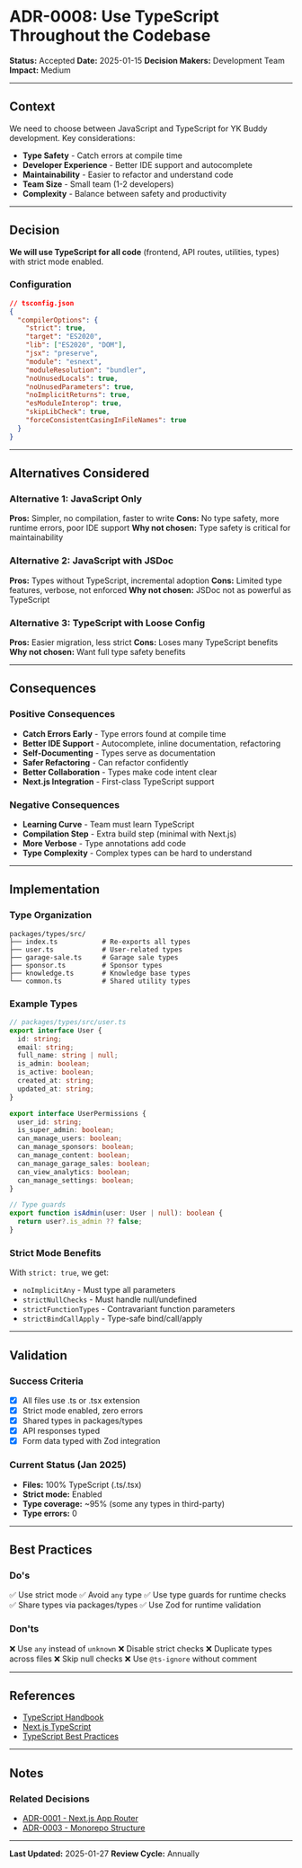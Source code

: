 # ADR-0008: Use TypeScript Throughout the Codebase

**Status:** Accepted
**Date:** 2025-01-15
**Decision Makers:** Development Team
**Impact:** Medium

---

## Context

We need to choose between JavaScript and TypeScript for YK Buddy development. Key considerations:

- **Type Safety** - Catch errors at compile time
- **Developer Experience** - Better IDE support and autocomplete
- **Maintainability** - Easier to refactor and understand code
- **Team Size** - Small team (1-2 developers)
- **Complexity** - Balance between safety and productivity

---

## Decision

**We will use TypeScript for all code** (frontend, API routes, utilities, types) with strict mode enabled.

### Configuration

```json
// tsconfig.json
{
  "compilerOptions": {
    "strict": true,
    "target": "ES2020",
    "lib": ["ES2020", "DOM"],
    "jsx": "preserve",
    "module": "esnext",
    "moduleResolution": "bundler",
    "noUnusedLocals": true,
    "noUnusedParameters": true,
    "noImplicitReturns": true,
    "esModuleInterop": true,
    "skipLibCheck": true,
    "forceConsistentCasingInFileNames": true
  }
}
```

---

## Alternatives Considered

### Alternative 1: JavaScript Only

**Pros:** Simpler, no compilation, faster to write
**Cons:** No type safety, more runtime errors, poor IDE support
**Why not chosen:** Type safety is critical for maintainability

### Alternative 2: JavaScript with JSDoc

**Pros:** Types without TypeScript, incremental adoption
**Cons:** Limited type features, verbose, not enforced
**Why not chosen:** JSDoc not as powerful as TypeScript

### Alternative 3: TypeScript with Loose Config

**Pros:** Easier migration, less strict
**Cons:** Loses many TypeScript benefits
**Why not chosen:** Want full type safety benefits

---

## Consequences

### Positive Consequences

- **Catch Errors Early** - Type errors found at compile time
- **Better IDE Support** - Autocomplete, inline documentation, refactoring
- **Self-Documenting** - Types serve as documentation
- **Safer Refactoring** - Can refactor confidently
- **Better Collaboration** - Types make code intent clear
- **Next.js Integration** - First-class TypeScript support

### Negative Consequences

- **Learning Curve** - Team must learn TypeScript
- **Compilation Step** - Extra build step (minimal with Next.js)
- **More Verbose** - Type annotations add code
- **Type Complexity** - Complex types can be hard to understand

---

## Implementation

### Type Organization

```
packages/types/src/
├── index.ts           # Re-exports all types
├── user.ts            # User-related types
├── garage-sale.ts     # Garage sale types
├── sponsor.ts         # Sponsor types
├── knowledge.ts       # Knowledge base types
└── common.ts          # Shared utility types
```

### Example Types

```typescript
// packages/types/src/user.ts
export interface User {
  id: string;
  email: string;
  full_name: string | null;
  is_admin: boolean;
  is_active: boolean;
  created_at: string;
  updated_at: string;
}

export interface UserPermissions {
  user_id: string;
  is_super_admin: boolean;
  can_manage_users: boolean;
  can_manage_sponsors: boolean;
  can_manage_content: boolean;
  can_manage_garage_sales: boolean;
  can_view_analytics: boolean;
  can_manage_settings: boolean;
}

// Type guards
export function isAdmin(user: User | null): boolean {
  return user?.is_admin ?? false;
}
```

### Strict Mode Benefits

With `strict: true`, we get:
- `noImplicitAny` - Must type all parameters
- `strictNullChecks` - Must handle null/undefined
- `strictFunctionTypes` - Contravariant function parameters
- `strictBindCallApply` - Type-safe bind/call/apply

---

## Validation

### Success Criteria

- [x] All files use .ts or .tsx extension
- [x] Strict mode enabled, zero errors
- [x] Shared types in packages/types
- [x] API responses typed
- [x] Form data typed with Zod integration

### Current Status (Jan 2025)

- **Files:** 100% TypeScript (.ts/.tsx)
- **Strict mode:** Enabled
- **Type coverage:** ~95% (some any types in third-party)
- **Type errors:** 0

---

## Best Practices

### Do's

✅ Use strict mode
✅ Avoid `any` type
✅ Use type guards for runtime checks
✅ Share types via packages/types
✅ Use Zod for runtime validation

### Don'ts

❌ Use `any` instead of `unknown`
❌ Disable strict checks
❌ Duplicate types across files
❌ Skip null checks
❌ Use `@ts-ignore` without comment

---

## References

- [TypeScript Handbook](https://www.typescriptlang.org/docs/handbook/intro.html)
- [Next.js TypeScript](https://nextjs.org/docs/basic-features/typescript)
- [TypeScript Best Practices](https://www.typescriptlang.org/docs/handbook/declaration-files/do-s-and-don-ts.html)

---

## Notes

### Related Decisions

- [ADR-0001 - Next.js App Router](./0001-nextjs-app-router.md)
- [ADR-0003 - Monorepo Structure](./0003-monorepo-structure.md)

---

**Last Updated:** 2025-01-27
**Review Cycle:** Annually
